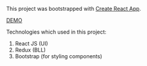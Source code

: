 This project was bootstrapped with [Create React App](https://github.com/facebook/create-react-app).

<a href="https://aleksey-10.github.io/easy-purchase/">DEMO</a>

Technologies which used in this project:
1. React JS (UI)
2. Redux (BLL)
3. Bootstrap (for styling components)
